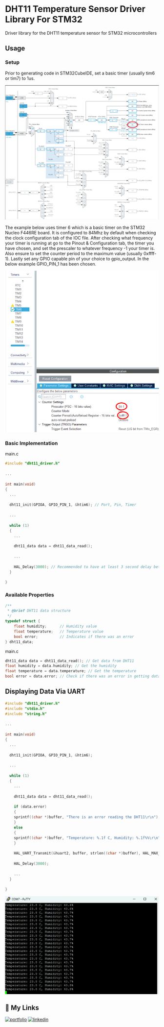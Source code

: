 
# DHT11 Temperature Sensor Driver Library For STM32

Driver library for the DHT11 temperature sensor for STM32 microcontrollers



## Usage
### Setup

Prior to generating code in STM32CubeIDE, set a basic timer (usually tim6 or tim7) to 1us.


![Clock Configuration](https://github.com/simarubhi/DHT11_Driver_STM32/blob/main/docs/clock_config.png)

The example below uses timer 6 which is a basic timer on the STM32 Nucleo F446RE board. It is configured to 84Mhz by default when checking the clock configuration tab of the IOC file. After checking what frequency your timer is running at go to the Pinout & Configuration tab, the timer you have chosen, and set the prescaler to whatever frequency -1 your timer is. Also ensure to set the counter period to the maximum value (usually 0xffff-1). Lastly set any GPIO capable pin of your choice to gpio_output. In the below example GPIO_PIN_1 has been chosen.

![Clock Prescaler](https://github.com/simarubhi/DHT11_Driver_STM32/blob/main/docs/clock_prescaler.png)


### Basic Implementation

main.c

```c
#include "dht11_driver.h"

...

int main(void)
{
  ...

  dht11_init(GPIOA, GPIO_PIN_1, &htim6); // Port, Pin, Timer

  ...

  while (1)
  {
    ...
    
    dht11_data data = dht11_data_read();
    
    ...

    HAL_Delay(3000); // Recommended to have at least 3 second delay between reads
  }

}
```

### Available Properties
```c
/**
 * @brief DHT11 data structure
 */
typedef struct {
    float humidity;      // Humidity value
    float temperature;   // Temperature value
    bool error;          // Indicates if there was an error
} dht11_data;
```

main.c
```c
dht11_data data = dht11_data_read(); // Get data from DHT11
float humidity = data.humidity; // Get the humidity
float temperature = data.temperature; // Get the temperature
bool error = data.error; // Check if there was an error in getting data (requires #include <stdbool.h>)

```

## Displaying Data Via UART

```c
#include "dht11_driver.h"
#include "stdio.h"
#include "string.h"

...

int main(void)
{
  ...

  dht11_init(GPIOA, GPIO_PIN_1, &htim6);

  ...

  while (1)
  {
    ...
    
    dht11_data data = dht11_data_read();
    
    if (data.error)
    {
	sprintf((char *)buffer, "There is an error reading the DHT11\r\n");
    }
    else
    {
	sprintf((char *)buffer, "Temperature: %.1f C, Humidity: %.1f%%\r\n", data.temperature, data.humidity);
    }

    HAL_UART_Transmit(&huart2, buffer, strlen((char *)buffer), HAL_MAX_DELAY);

    HAL_Delay(3000);

    ...
  }

}
```
![UART Demo](https://github.com/simarubhi/DHT11_Driver_STM32/blob/main/docs/uart_demo.png)


## 🔗 My Links
[![portfolio](https://img.shields.io/badge/my_portfolio-000?style=for-the-badge&logo=ko-fi&logoColor=white)](https://simarubhi.com/)
[![linkedin](https://img.shields.io/badge/linkedin-0A66C2?style=for-the-badge&logo=linkedin&logoColor=white)](https://www.linkedin.com/in/simar-ubhi/)

